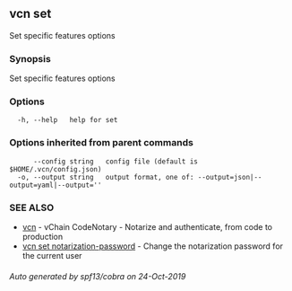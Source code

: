 ## vcn set

Set specific features options

### Synopsis

Set specific features options

### Options

```
  -h, --help   help for set
```

### Options inherited from parent commands

```
      --config string   config file (default is $HOME/.vcn/config.json)
  -o, --output string   output format, one of: --output=json|--output=yaml|--output=''
```

### SEE ALSO

* [vcn](vcn.md)	 - vChain CodeNotary - Notarize and authenticate, from code to production
* [vcn set notarization-password](vcn_set_notarization-password.md)	 - Change the notarization password for the current user

###### Auto generated by spf13/cobra on 24-Oct-2019
